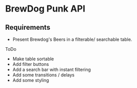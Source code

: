 # BrewDog Punk API

## Requirements

- Present Brewdog's Beers in a filterable/ searchable table.

ToDo

- Make table sortable
- Add filter buttons
- Add a search bar with instant filtering
- Add some transitions / delays
- Add some styling